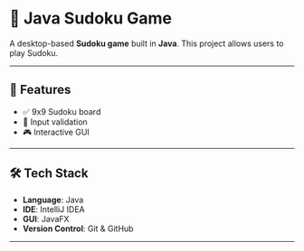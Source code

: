 # 🧩 Java Sudoku Game

A desktop-based **Sudoku game** built in **Java**. This project allows users to play Sudoku.

---

## 📌 Features

- ✅ 9x9 Sudoku board
- 🧠 Input validation 
- 🎮 Interactive GUI 

---

## 🛠️ Tech Stack

- **Language**: Java  
- **IDE**: IntelliJ IDEA  
- **GUI**: JavaFX  
- **Version Control**: Git & GitHub

---


